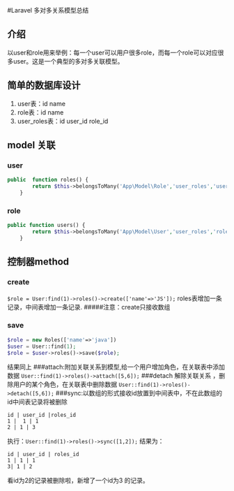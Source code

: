 #Laravel 多对多关系模型总结
## 介绍
 以user和role用来举例：每一个user可以用户很多role，而每一个role可以对应很多user。这是一个典型的多对多关联模型。
## 简单的数据库设计
1. user表：id  name
2. role表：id name
3. user_roles表：id  user_id role_id

## model 关联 
### user
```php
public  function roles() {
		return $this->belongsToMany('App\Model\Role','user_roles','user_id','role_id');
	}
```
### role
```php
public function users() {
		return $this->belongsToMany('App\Model\User','user_roles','role_id','user_id');
	}
```

## 控制器method
### create
`$role = User:find(1)->roles()->create(['name'=>'JS']);`
roles表增加一条记录，中间表增加一条记录.
#####注意：create只接收数组
### save
```php
$role = new Roles(['name'=>'java'])
$user = User::find(1);
$role = $user->roles()->save($role);
```
结果同上
###attach:附加关联关系到模型,给一个用户增加角色，在关联表中添加数据
`User::find(1)->roles()->attach([5,6]);`
###detach 解除关联关系 ，删除用户的某个角色，在关联表中删除数据
`User::find(1)->roles()->detach([5,6]);`
###sync:以数组的形式接收id放置到中间表中，不在此数组的id中间表记录将被删除
```table
id | user_id |roles_id
1 |  1 | 1
2 | 1 | 3
```
执行：`User::find(1)->roles()->sync([1,2]);`
结果为：
```table
id | user_id | roles_id
1 | 1 | 1
3| 1 | 2
```
看id为2的记录被删除啦，新增了一个id为3
的记录。




